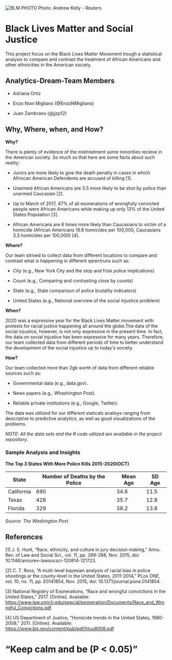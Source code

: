 ![BLM PHOTO](https://cdn-images.rtp.pt/icm/noticias/images/4c/4c6ee433fd03a0a284dd634d2fe4b681?w=860&q=90&rect=0,146,1233,676)
Photo: Andrew Kelly - Reuters


# Black Lives Matter and Social Justice
This project focus on the Black Lives Matter Movement trough a statistical analysis to compare and contrast the treatment of African Americans and other ethnicities in the American society.


## Analytics-Dream-Team Members

 - Adriana Ortiz
 
 - Enzo Novi Migliano (@EnzoNMigliano)
 
 - Juan Zambrano (@jjzp12)


## Why, Where, when, and How?

**Why?**

There is plenty of evidence of the mistreatment some minorities receive in the American society. So much so that here are some facts about such reality:

 - Jurors are more likely to give the death penalty in cases in which Afrincan American Defendents are accused of killing [1].
 
 - Unarmed African Americans are 3.5 more likely to be shot by police than unarmed Caucasian [2].
 
 - Up to March of 2017, 47% of all exonerations of wrongfully convicted people were African Americans while making up only 13% of the United States Population [3].
 
 - African Americans are 6 times more likely than Caucasians to victim of a homicide (African Americans 19.6 homicides per 100,000, Caucasians 3.3 homicides per 100,000) [4].


**Where?**

Our team strived to collect data from different locations to compare and contrast what is happening in different sprectruns such as: 

 - City (e.g., New York City and the stop and frisk police implications)
 
 - Count (e.g., Comparing and contrasting close by counts)  
 
 - State (e.g., State comparison of police brutality indicators)
 
 - United States (e.g., National overview of the social injustice prolblem)


**When?**

2020 was a espressive year for the Black Lives Matter movement with protests for racial justice happening all around the globe.The data of the social injustice, however, is not only expressive in the present time. In fact, the data on social injustice has been expressive for many years. Therefore, our team collected data from different periods of time to better understand the development of the social injustice up to today's society.


**How?**

Our team collected more than 2gb worth of data from different reliable sources such as:
 
 - Governmental data (e.g., data.gov).
 
 - News papers (e.g., Whashington Post).
 
 - Reliable private institutions (e.g., Google, Twitter).
 
 The data was utilized for our different staticals analisys ranging from descriptive to predictive analytics, as well as good visualizations of the problems.  


  *NOTE: All the data sets and the R code utilized are available in the project repository.*

### Sample Analysis and Insights

**The Top 3 States With More Police Kills 2015-2020(OCT)**

State | Number of Deaths by the Police | Mean Age | SD Age
----- | -------------------------------|----------|-------
California | 690 | 34.6 | 11.5
Texas | 428 | 35.7 | 12.8
Florida | 329 | 38.2 | 13.8

*Source: The Washington Post*

## References

[1]	J. S. Hunt,  “Race, ethnicity, and culture in jury decision making,” Annu. Rev. of Law and Social Sci., vol. 11, pp. 269-288, Nov. 2015, doi: 10.1146/annurev-lawsocsci-120814-121723.

[2]	C. T. Ross, “A multi-level bayesian analysis of racial bias in police shootings ar the county-level in the United States, 2011-2014,” PLos ONE, vol. 10,  no. 11, pp. E0141854, Nov. 2015, doi: 10.1371/journal.pone.0141854.

[3]	National Registry of Exonerations, “Race and wrongful convictions in the United States,” 2017.  [Online]. Available: https://www.law.umich.edu/special/exoneration/Documents/Race_and_Wrongful_Convictions.pdf

[4]	US Department of Justice, “Homicide trends in the United States, 1980-2008,” 2011. [Online}. Available: https://www.bjs.gov/content/pub/pdf/htus8008.pdf



# “Keep calm and be (P < 0.05)”
